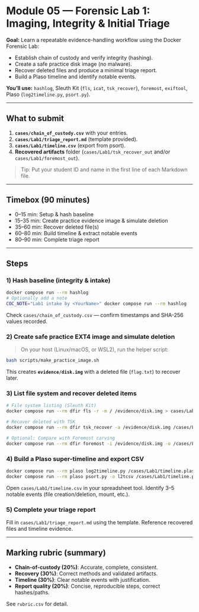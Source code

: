 # Module 05 — Forensic Lab 1: Imaging, Integrity & Initial Triage

**Goal:** Learn a repeatable evidence-handling workflow using the Docker Forensic Lab:
- Establish chain of custody and verify integrity (hashing).
- Create a safe practice disk image (no malware).
- Recover deleted files and produce a minimal triage report.
- Build a Plaso timeline and identify notable events.

**You’ll use:** `hashlog`, Sleuth Kit (`fls`, `icat`, `tsk_recover`), `foremost`, `exiftool`, Plaso (`log2timeline.py`, `psort.py`).

---

## What to submit
1. **`cases/chain_of_custody.csv`** with your entries.
2. **`cases/Lab1/triage_report.md`** (template provided).
3. **`cases/Lab1/timeline.csv`** (export from psort).
4. **Recovered artifacts** folder (`cases/Lab1/tsk_recover_out` and/or `cases/Lab1/foremost_out`).

> Tip: Put your student ID and name in the first line of each Markdown file.

---

## Timebox (90 minutes)
- 0–15 min: Setup & hash baseline
- 15–35 min: Create practice evidence image & simulate deletion
- 35–60 min: Recover deleted file(s)
- 60–80 min: Build timeline & extract notable events
- 80–90 min: Complete triage report

---

## Steps

### 1) Hash baseline (integrity & intake)
```bash
docker compose run --rm hashlog
# Optionally add a note
COC_NOTE="Lab1 intake by <YourName>" docker compose run --rm hashlog
```
Check `cases/chain_of_custody.csv` — confirm timestamps and SHA-256 values recorded.

### 2) Create safe practice EXT4 image and simulate deletion
> On your host (Linux/macOS, or WSL2), run the helper script:
```bash
bash scripts/make_practice_image.sh
```
This creates **`evidence/disk.img`** with a deleted file (`flag.txt`) to recover later.

### 3) List file system and recover deleted items
```bash
# File system listing (Sleuth Kit)
docker compose run --rm dfir fls -r -m / /evidence/disk.img > cases/Lab1/fls.txt

# Recover deleted with TSK
docker compose run --rm dfir tsk_recover -a /evidence/disk.img /cases/Lab1/tsk_recover_out

# Optional: Compare with Foremost carving
docker compose run --rm dfir foremost -i /evidence/disk.img -o /cases/Lab1/foremost_out
```

### 4) Build a Plaso super-timeline and export CSV
```bash
docker compose run --rm plaso log2timeline.py /cases/Lab1/timeline.plaso /evidence/disk.img
docker compose run --rm plaso psort.py -o l2tcsv /cases/Lab1/timeline.plaso > cases/Lab1/timeline.csv
```
Open `cases/Lab1/timeline.csv` in your spreadsheet tool. Identify 3–5 notable events (file creation/deletion, mount, etc.).

### 5) Complete your triage report
Fill in `cases/Lab1/triage_report.md` using the template. Reference recovered files and timeline evidence.

---

## Marking rubric (summary)
- **Chain-of-custody (20%)**: Accurate, complete, consistent.
- **Recovery (30%)**: Correct methods and validated artifacts.
- **Timeline (30%)**: Clear notable events with justification.
- **Report quality (20%)**: Concise, reproducible steps, correct hashes/paths.

See `rubric.csv` for detail.
